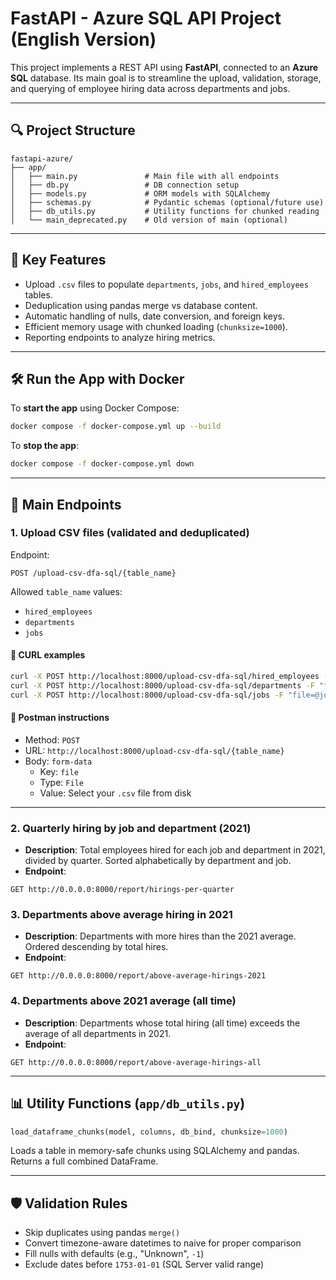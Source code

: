# FastAPI - Azure SQL API Project (English Version)

This project implements a REST API using **FastAPI**, connected to an **Azure SQL** database. Its main goal is to streamline the upload, validation, storage, and querying of employee hiring data across departments and jobs.

---

## 🔍 Project Structure

```
fastapi-azure/
├── app/
│   ├── main.py               # Main file with all endpoints
│   ├── db.py                 # DB connection setup
│   ├── models.py             # ORM models with SQLAlchemy
│   ├── schemas.py            # Pydantic schemas (optional/future use)
│   ├── db_utils.py           # Utility functions for chunked reading
│   └── main_deprecated.py    # Old version of main (optional)
```

---

## 🚀 Key Features

- Upload `.csv` files to populate `departments`, `jobs`, and `hired_employees` tables.
- Deduplication using pandas merge vs database content.
- Automatic handling of nulls, date conversion, and foreign keys.
- Efficient memory usage with chunked loading (`chunksize=1000`).
- Reporting endpoints to analyze hiring metrics.

---

## 🛠️ Run the App with Docker

To **start the app** using Docker Compose:
```bash
docker compose -f docker-compose.yml up --build
```

To **stop the app**:
```bash
docker compose -f docker-compose.yml down
```

---

## 🔗 Main Endpoints

### 1. Upload CSV files (validated and deduplicated)
Endpoint:
```http
POST /upload-csv-dfa-sql/{table_name}
```
Allowed `table_name` values:
- `hired_employees`
- `departments`
- `jobs`

#### 🚗 CURL examples
```bash
curl -X POST http://localhost:8000/upload-csv-dfa-sql/hired_employees -F "file=@hired_employees.csv"
curl -X POST http://localhost:8000/upload-csv-dfa-sql/departments -F "file=@departments.csv"
curl -X POST http://localhost:8000/upload-csv-dfa-sql/jobs -F "file=@jobs.csv"
```

#### 📏 Postman instructions
- Method: `POST`
- URL: `http://localhost:8000/upload-csv-dfa-sql/{table_name}`
- Body: `form-data`
  - Key: `file`
  - Type: `File`
  - Value: Select your `.csv` file from disk

---

### 2. Quarterly hiring by job and department (2021)
- **Description**: Total employees hired for each job and department in 2021, divided by quarter. Sorted alphabetically by department and job.
- **Endpoint**:
```http
GET http://0.0.0.0:8000/report/hirings-per-quarter
```

### 3. Departments above average hiring in 2021
- **Description**: Departments with more hires than the 2021 average. Ordered descending by total hires.
- **Endpoint**:
```http
GET http://0.0.0.0:8000/report/above-average-hirings-2021
```

### 4. Departments above 2021 average (all time)
- **Description**: Departments whose total hiring (all time) exceeds the average of all departments in 2021.
- **Endpoint**:
```http
GET http://0.0.0.0:8000/report/above-average-hirings-all
```

---

## 📊 Utility Functions (`app/db_utils.py`)

```python
load_dataframe_chunks(model, columns, db_bind, chunksize=1000)
```
Loads a table in memory-safe chunks using SQLAlchemy and pandas. Returns a full combined DataFrame.

---

## 🛡️ Validation Rules

- Skip duplicates using pandas `merge()`
- Convert timezone-aware datetimes to naive for proper comparison
- Fill nulls with defaults (e.g., "Unknown", `-1`)
- Exclude dates before `1753-01-01` (SQL Server valid range)

